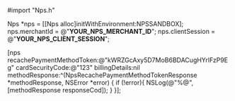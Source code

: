 #import "Nps.h"

Nps *nps = [[Nps alloc]initWithEnvironment:NPSSANDBOX];
nps.merchantId = @"__YOUR_NPS_MERCHANT_ID__";
nps.clientSession = @"__YOUR_NPS_CLIENT_SESSION__";

[nps recachePaymentMethodToken:@"kWRZGcAxy5D7MoB6BDACugHYrlFzP9Eg"
              cardSecurityCode:@"123"
                billingDetails:nil
                methodResponse:^(NpsRecachePaymentMethodTokenResponse *methodResponse, NSError *error) {
                    if (!error){
                        NSLog(@"%@", [methodResponse responseCod]);
                    }
}];

